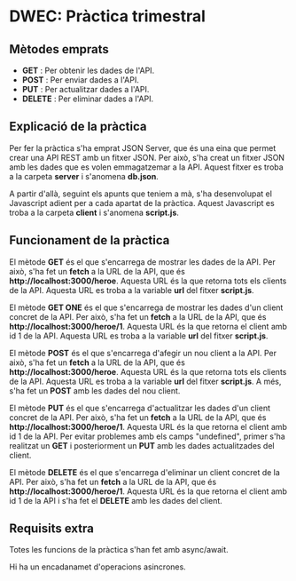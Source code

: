 # DWEC: Pràctica trimestral


## Mètodes emprats

-  **GET** : Per obtenir les dades de l'API.
-  **POST** : Per enviar dades a l'API.
-  **PUT** : Per actualitzar dades a l'API.
-  **DELETE** : Per eliminar dades a l'API.

## Explicació de la pràctica

Per fer la pràctica s'ha emprat JSON Server, que és una eina que permet crear una API REST amb un fitxer JSON. Per això, s'ha creat un fitxer JSON amb les dades que es volen emmagatzemar a la API. Aquest fitxer es troba a la carpeta  **server**  i s'anomena  **db.json**.

A partir d'allà, seguint els apunts que teniem a mà, s'ha desenvolupat el Javascript adient per a cada apartat de la pràctica. Aquest Javascript es troba a la carpeta  **client**  i s'anomena  **script.js**.

## Funcionament de la pràctica

El mètode **GET** és el que s'encarrega de mostrar les dades de la API. Per això, s'ha fet un  **fetch**  a la URL de la API, que és  **http://localhost:3000/heroe**. Aquesta URL és la que retorna tots els clients de la API. Aquesta URL es troba a la variable  **url**  del fitxer  **script.js**.

El mètode **GET ONE** és el que s'encarrega de mostrar les dades d'un client concret de la API. Per això, s'ha fet un  **fetch**  a la URL de la API, que és  **http://localhost:3000/heroe/1**. Aquesta URL és la que retorna el client amb id 1 de la API. Aquesta URL es troba a la variable  **url**  del fitxer  **script.js**.

El mètode **POST** és el que s'encarrega d'afegir un nou client a la API. Per això, s'ha fet un  **fetch**  a la URL de la API, que és  **http://localhost:3000/heroe**. Aquesta URL és la que retorna tots els clients de la API. Aquesta URL es troba a la variable  **url**  del fitxer  **script.js**. A més, s'ha fet un  **POST**  amb les dades del nou client.

El mètode **PUT** és el que s'encarrega d'actualitzar les dades d'un client concret de la API. Per això, s'ha fet un  **fetch**  a la URL de la API, que és  **http://localhost:3000/heroe/1**. Aquesta URL és la que retorna el client amb id 1 de la API. Per evitar problemes amb els camps "undefined", primer s'ha realitzat un **GET** i posteriorment un  **PUT**  amb les dades actualitzades del client.

El mètode **DELETE** és el que s'encarrega d'eliminar un client concret de la API. Per això, s'ha fet un  **fetch**  a la URL de la API, que és  **http://localhost:3000/heroe/1**. Aquesta URL és la que retorna el client amb id 1 de la API i s'ha fet el **DELETE** amb les dades del client.

## Requisits extra

Totes les funcions de la pràctica s'han fet amb async/await.

Hi ha un encadanamet d'operacions asincrones.

